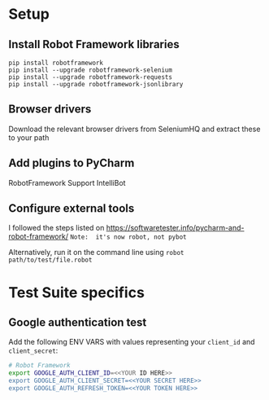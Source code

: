# Setup

## Install Robot Framework libraries

```
pip install robotframework
pip install --upgrade robotframework-selenium
pip install --upgrade robotframework-requests
pip install --upgrade robotframework-jsonlibrary
```
## Browser drivers

Download the relevant browser drivers from SeleniumHQ and extract these to your path

## Add plugins to PyCharm

RobotFramework Support
IntelliBot

## Configure external tools

I followed the steps listed on https://softwaretester.info/pycharm-and-robot-framework/
`Note:  it's now robot, not pybot`

Alternatively, run it on the command line using `robot path/to/test/file.robot`

# Test Suite specifics

## Google authentication test

Add the following ENV VARS with values representing your `client_id` and `client_secret`:
```bash
# Robot Framework
export GOOGLE_AUTH_CLIENT_ID=<<YOUR ID HERE>>
export GOOGLE_AUTH_CLIENT_SECRET=<<YOUR SECRET HERE>>
export GOOGLE_AUTH_REFRESH_TOKEN=<<YOUR TOKEN HERE>>
```
